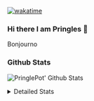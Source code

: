 [![wakatime](https://wakatime.com/badge/user/abd317df-612e-44b4-8787-15db7b574b2f.svg)](https://wakatime.com/@abd317df-612e-44b4-8787-15db7b574b2f)
### Hi there I am Pringles 👋

Bonjourno

### Github Stats
![PringlePot' Github Stats](https://github-readme-stats.vercel.app/api?username=PringlePot&show_icons=true&theme=dark&count_private=true)

<details>
  <summary>Detailed Stats</summary>
    
<!--START_SECTION:waka-->
![Code Time](http://img.shields.io/badge/Code%20Time-499%20hrs%2044%20mins-blue)

![Profile Views](http://img.shields.io/badge/Profile%20Views-2-blue)

![Lines of code](https://img.shields.io/badge/From%20Hello%20World%20I%27ve%20Written-110%20Thousand%20lines%20of%20code-blue)

**🐱 My GitHub Data** 

> 🏆 314 Contributions in the Year 2022
 > 
> 📦 91.0 kB Used in GitHub's Storage 
 > 
> 🚫 Not Opted to Hire
 > 
> 📜 10 Public Repositories 
 > 
> 🔑 12 Private Repositories  
 > 
**I'm an Early 🐤** 

```text
🌞 Morning    148 commits    ████░░░░░░░░░░░░░░░░░░░░░   16.67% 
🌆 Daytime    356 commits    ██████████░░░░░░░░░░░░░░░   40.09% 
🌃 Evening    384 commits    ██████████░░░░░░░░░░░░░░░   43.24% 
🌙 Night      0 commits      ░░░░░░░░░░░░░░░░░░░░░░░░░   0.0%

```
📅 **I'm Most Productive on Sunday** 

```text
Monday       178 commits    █████░░░░░░░░░░░░░░░░░░░░   20.05% 
Tuesday      74 commits     ██░░░░░░░░░░░░░░░░░░░░░░░   8.33% 
Wednesday    91 commits     ██░░░░░░░░░░░░░░░░░░░░░░░   10.25% 
Thursday     129 commits    ███░░░░░░░░░░░░░░░░░░░░░░   14.53% 
Friday       76 commits     ██░░░░░░░░░░░░░░░░░░░░░░░   8.56% 
Saturday     152 commits    ████░░░░░░░░░░░░░░░░░░░░░   17.12% 
Sunday       188 commits    █████░░░░░░░░░░░░░░░░░░░░   21.17%

```


📊 **This Week I Spent My Time On** 

```text
⌚︎ Time Zone: Europe/Amsterdam

💬 Programming Languages: 
TypeScript               2 hrs 46 mins       ███████████████░░░░░░░░░░   59.91% 
Other                    53 mins             ████░░░░░░░░░░░░░░░░░░░░░   19.39% 
Text                     11 mins             █░░░░░░░░░░░░░░░░░░░░░░░░   4.06% 
JSON                     10 mins             █░░░░░░░░░░░░░░░░░░░░░░░░   3.93% 
Prisma                   10 mins             █░░░░░░░░░░░░░░░░░░░░░░░░   3.69%

🔥 Editors: 
WebStorm                 3 hrs 35 mins       ███████████████████░░░░░░   77.75% 
VS Code                  56 mins             █████░░░░░░░░░░░░░░░░░░░░   20.46% 
GoLand                   4 mins              ░░░░░░░░░░░░░░░░░░░░░░░░░   1.78%

🐱‍💻 Projects: 
rest_api                 2 hrs 16 mins       ████████████░░░░░░░░░░░░░   49.18% 
prisma-test              1 hr 31 mins        ████████░░░░░░░░░░░░░░░░░   32.84% 
lunar-lib                35 mins             ███░░░░░░░░░░░░░░░░░░░░░░   12.92% 
Backend                  5 mins              ░░░░░░░░░░░░░░░░░░░░░░░░░   1.92% 
Frontend                 4 mins              ░░░░░░░░░░░░░░░░░░░░░░░░░   1.77%

💻 Operating System: 
Windows                  4 hrs 37 mins       █████████████████████████   100.0%

```

**I Mostly Code in Java** 

```text
Java                     9 repos             ███████████░░░░░░░░░░░░░░   47.37% 
JavaScript               2 repos             ██░░░░░░░░░░░░░░░░░░░░░░░   10.53% 
TypeScript               2 repos             ██░░░░░░░░░░░░░░░░░░░░░░░   10.53% 
HTML                     2 repos             ██░░░░░░░░░░░░░░░░░░░░░░░   10.53% 
Python                   1 repo              █░░░░░░░░░░░░░░░░░░░░░░░░   5.26%

```


**Timeline**

![Chart not found](https://raw.githubusercontent.com/PringlePot/PringlePot/main/charts/bar_graph.png) 


 Last Updated on 08/05/2022 00:53:45 UTC
<!--END_SECTION:waka-->

</details>
